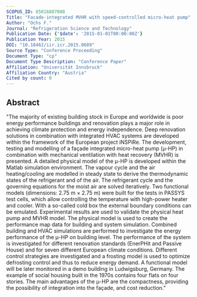 ```yaml
---
SCOPUS_ID: 85016807088
Title: "Facade-integrated MVHR with speed-controlled micro-heat pump"
Author: "Ochs F."
Journal: "Refrigeration Science and Technology"
Publication Date: {'$date': '2015-01-01T00:00:00Z'}
Publication Year: 2015
DOI: "10.18462/iir.icr.2015.0689"
Source Type: "Conference Proceeding"
Document Type: "cp"
Document Type Description: "Conference Paper"
Affiliation: "Universität Innsbruck"
Affiliation Country: "Austria"
Cited by count: 0
---
```


## Abstract
"The majority of existing building stock in Europe and worldwide is poor energy performance buildings and renovation plays a major role in achieving climate protection and energy independence. Deep renovation solutions in combination with integrated HVAC systems are developed within the framework of the European project iNSPiRe. The development, testing and modelling of a façade integrated micro-heat pump (μ-HP) in combination with mechanical ventilation with heat recovery (MVHR) is presented. A detailed physical model of the μ-HP is developed within the Matlab simulation environment. The vapour cycle and the air heating/cooling are modelled in steady state to derive the thermodynamic states of the refrigerant and of the air. The refrigerant cycle and the governing equations for the moist air are solved iteratively. Two functional models (dimensions: 2.75 m × 2.75 m) were built for the tests in PASSYS test cells, which allow controlling the temperature with high-power heater and cooler. With a so-called cold box the external boundary conditions can be emulated. Experimental results are used to validate the physical heat pump and MVHR model. The physical model is used to create the performance map data for building and system simulation. Combined building and HVAC simulations are performed to investigate the energy performance of the μ-HP on building level. The performance of the system is investigated for different renovation standards (EnerPHit and Passive House) and for seven different European climate conditions. Different control strategies are investigated and a frosting model is used to optimize defrosting control and thus to reduce energy demand. A functional model will be later monitored in a demo building in Ludwigsburg, Germany. The example of social housing built in the 1970s contains four flats on four stories. The main advantages of the μ-HP are the compactness, providing the possibility of integration into the façade, and cost reduction."
